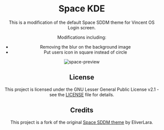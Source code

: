 <div align="center">

# Space KDE
This is a modification of the default Space SDDM theme for Vincent OS Login screen.

Modifications including:
- Removing the blur on the background image
- Put users icon in square instead of circle

![space-preview](plasma/look-and-feel/Space/contents/previews/fullscreenpreview.jpg)

## License
This project is licensed under the GNU Lesser General Public License v2.1 - see the [LICENSE](LICENSE) file for details.

## Credits
This project is a fork of the original [Space SDDM theme](https://github.com/EliverLara/Space-kde) by EliverLara.

</div>
